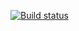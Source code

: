 [![Build status](https://ci.appveyor.com/api/projects/status/hkuawliw88e43h86?svg=true)](https://ci.appveyor.com/project/MrBlackDay/hw-unit-5-1)
